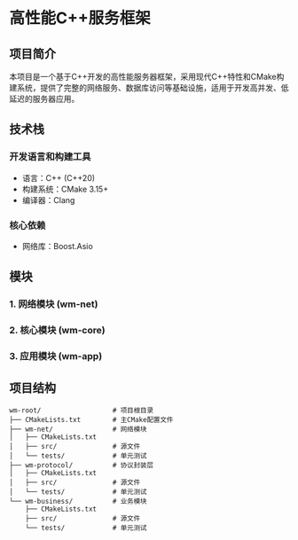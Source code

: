 # 高性能C++服务框架

## 项目简介
本项目是一个基于C++开发的高性能服务器框架，采用现代C++特性和CMake构建系统，提供了完整的网络服务、数据库访问等基础设施，适用于开发高并发、低延迟的服务器应用。

## 技术栈
### 开发语言和构建工具
- 语言：C++ (C++20)
- 构建系统：CMake 3.15+
- 编译器：Clang

### 核心依赖
- 网络库：Boost.Asio


## 模块
### 1. 网络模块 (wm-net)


### 2. 核心模块 (wm-core)


### 3. 应用模块 (wm-app)


## 项目结构

```
wm-root/                  # 项目根目录
├── CMakeLists.txt        # 主CMake配置文件
├── wm-net/               # 网络模块
│   ├── CMakeLists.txt
│   ├── src/              # 源文件
│   └── tests/            # 单元测试
├── wm-protocol/          # 协议封装层
│   ├── CMakeLists.txt
│   ├── src/              # 源文件
│   └── tests/            # 单元测试
└── wm-business/          # 业务模块
    ├── CMakeLists.txt
    ├── src/              # 源文件
    └── tests/            # 单元测试
```